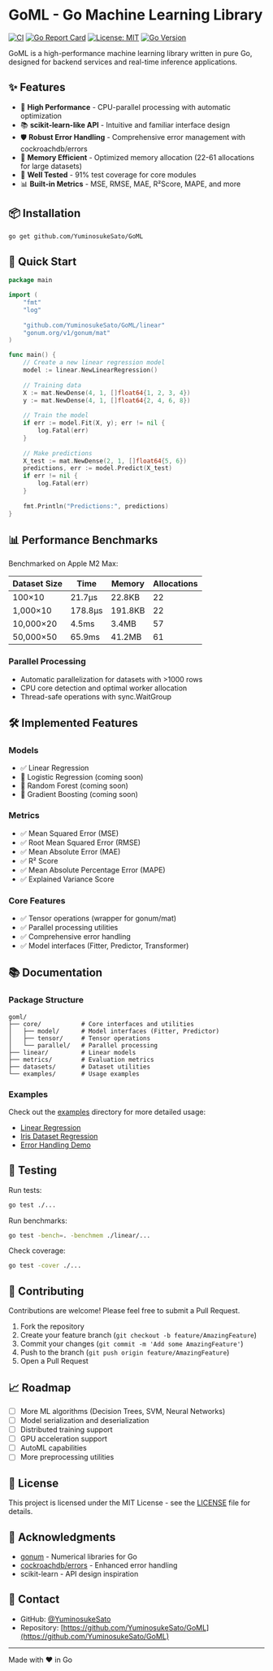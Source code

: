 # GoML - Go Machine Learning Library

[![CI](https://github.com/YuminosukeSato/GoML/actions/workflows/ci.yml/badge.svg)](https://github.com/YuminosukeSato/GoML/actions/workflows/ci.yml)
[![Go Report Card](https://goreportcard.com/badge/github.com/YuminosukeSato/GoML)](https://goreportcard.com/report/github.com/YuminosukeSato/GoML)
[![License: MIT](https://img.shields.io/badge/License-MIT-yellow.svg)](https://opensource.org/licenses/MIT)
[![Go Version](https://img.shields.io/badge/Go-1.21%2B-blue.svg)](https://go.dev/)

GoML is a high-performance machine learning library written in pure Go, designed for backend services and real-time inference applications.

## ✨ Features

- 🚀 **High Performance** - CPU-parallel processing with automatic optimization
- 📚 **scikit-learn-like API** - Intuitive and familiar interface design
- 🛡️ **Robust Error Handling** - Comprehensive error management with cockroachdb/errors
- 💾 **Memory Efficient** - Optimized memory allocation (22-61 allocations for large datasets)
- 🧪 **Well Tested** - 91% test coverage for core modules
- 📊 **Built-in Metrics** - MSE, RMSE, MAE, R²Score, MAPE, and more

## 📦 Installation

```bash
go get github.com/YuminosukeSato/GoML
```

## 🚀 Quick Start

```go
package main

import (
    "fmt"
    "log"
    
    "github.com/YuminosukeSato/GoML/linear"
    "gonum.org/v1/gonum/mat"
)

func main() {
    // Create a new linear regression model
    model := linear.NewLinearRegression()
    
    // Training data
    X := mat.NewDense(4, 1, []float64{1, 2, 3, 4})
    y := mat.NewDense(4, 1, []float64{2, 4, 6, 8})
    
    // Train the model
    if err := model.Fit(X, y); err != nil {
        log.Fatal(err)
    }
    
    // Make predictions
    X_test := mat.NewDense(2, 1, []float64{5, 6})
    predictions, err := model.Predict(X_test)
    if err != nil {
        log.Fatal(err)
    }
    
    fmt.Println("Predictions:", predictions)
}
```

## 📊 Performance Benchmarks

Benchmarked on Apple M2 Max:

| Dataset Size | Time | Memory | Allocations |
|-------------|------|--------|-------------|
| 100×10 | 21.7μs | 22.8KB | 22 |
| 1,000×10 | 178.8μs | 191.8KB | 22 |
| 10,000×20 | 4.5ms | 3.4MB | 57 |
| 50,000×50 | 65.9ms | 41.2MB | 61 |

### Parallel Processing

- Automatic parallelization for datasets with >1000 rows
- CPU core detection and optimal worker allocation
- Thread-safe operations with sync.WaitGroup

## 🛠️ Implemented Features

### Models
- ✅ Linear Regression
- 🚧 Logistic Regression (coming soon)
- 🚧 Random Forest (coming soon)
- 🚧 Gradient Boosting (coming soon)

### Metrics
- ✅ Mean Squared Error (MSE)
- ✅ Root Mean Squared Error (RMSE)
- ✅ Mean Absolute Error (MAE)
- ✅ R² Score
- ✅ Mean Absolute Percentage Error (MAPE)
- ✅ Explained Variance Score

### Core Features
- ✅ Tensor operations (wrapper for gonum/mat)
- ✅ Parallel processing utilities
- ✅ Comprehensive error handling
- ✅ Model interfaces (Fitter, Predictor, Transformer)

## 📚 Documentation

### Package Structure

```
goml/
├── core/           # Core interfaces and utilities
│   ├── model/      # Model interfaces (Fitter, Predictor)
│   ├── tensor/     # Tensor operations
│   └── parallel/   # Parallel processing
├── linear/         # Linear models
├── metrics/        # Evaluation metrics
├── datasets/       # Dataset utilities
└── examples/       # Usage examples
```

### Examples

Check out the [examples](./examples) directory for more detailed usage:

- [Linear Regression](./examples/linear_regression/main.go)
- [Iris Dataset Regression](./examples/iris_regression/main.go)
- [Error Handling Demo](./examples/error_demo/main.go)

## 🧪 Testing

Run tests:
```bash
go test ./...
```

Run benchmarks:
```bash
go test -bench=. -benchmem ./linear/...
```

Check coverage:
```bash
go test -cover ./...
```

## 🤝 Contributing

Contributions are welcome! Please feel free to submit a Pull Request.

1. Fork the repository
2. Create your feature branch (`git checkout -b feature/AmazingFeature`)
3. Commit your changes (`git commit -m 'Add some AmazingFeature'`)
4. Push to the branch (`git push origin feature/AmazingFeature`)
5. Open a Pull Request

## 📈 Roadmap

- [ ] More ML algorithms (Decision Trees, SVM, Neural Networks)
- [ ] Model serialization and deserialization
- [ ] Distributed training support
- [ ] GPU acceleration support
- [ ] AutoML capabilities
- [ ] More preprocessing utilities

## 📝 License

This project is licensed under the MIT License - see the [LICENSE](LICENSE) file for details.

## 🙏 Acknowledgments

- [gonum](https://www.gonum.org/) - Numerical libraries for Go
- [cockroachdb/errors](https://github.com/cockroachdb/errors) - Enhanced error handling
- scikit-learn - API design inspiration

## 📧 Contact

- GitHub: [@YuminosukeSato](https://github.com/YuminosukeSato)
- Repository: [https://github.com/YuminosukeSato/GoML](https://github.com/YuminosukeSato/GoML)

---

Made with ❤️ in Go